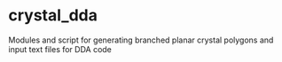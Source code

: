 # crystal_dda
Modules and script for generating branched planar crystal polygons and input text files for DDA code
